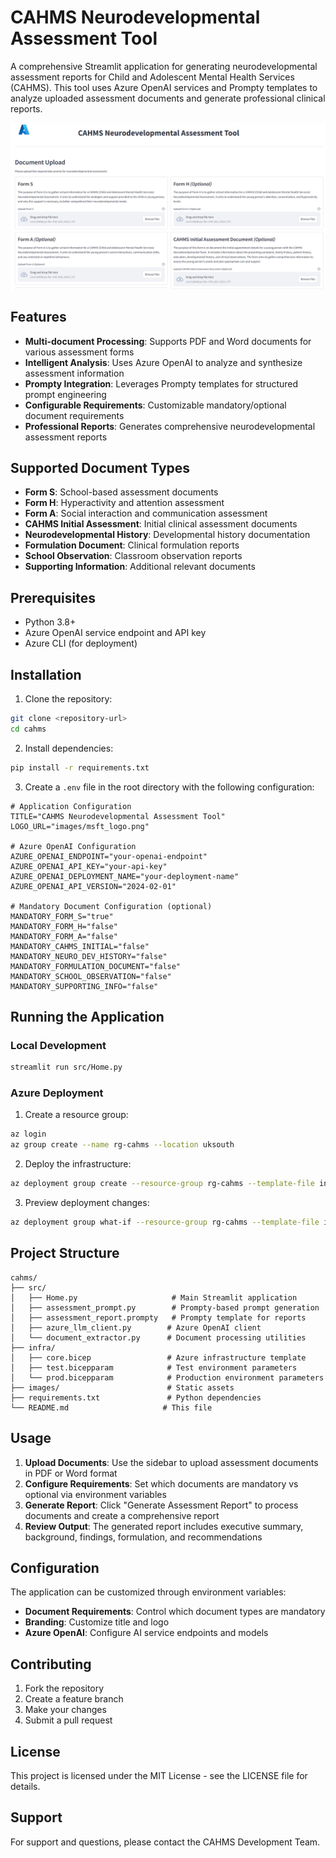 # CAHMS Neurodevelopmental Assessment Tool

A comprehensive Streamlit application for generating neurodevelopmental assessment reports for Child and Adolescent Mental Health Services (CAHMS). This tool uses Azure OpenAI services and Prompty templates to analyze uploaded assessment documents and generate professional clinical reports.

![CAHMS UI Screenshot](images/cahms_ui.png)


## Features

- **Multi-document Processing**: Supports PDF and Word documents for various assessment forms
- **Intelligent Analysis**: Uses Azure OpenAI to analyze and synthesize assessment information
- **Prompty Integration**: Leverages Prompty templates for structured prompt engineering
- **Configurable Requirements**: Customizable mandatory/optional document requirements
- **Professional Reports**: Generates comprehensive neurodevelopmental assessment reports

## Supported Document Types

- **Form S**: School-based assessment documents
- **Form H**: Hyperactivity and attention assessment
- **Form A**: Social interaction and communication assessment
- **CAHMS Initial Assessment**: Initial clinical assessment documents
- **Neurodevelopmental History**: Developmental history documentation
- **Formulation Document**: Clinical formulation reports
- **School Observation**: Classroom observation reports
- **Supporting Information**: Additional relevant documents

## Prerequisites

- Python 3.8+
- Azure OpenAI service endpoint and API key
- Azure CLI (for deployment)

## Installation

1. Clone the repository:
```bash
git clone <repository-url>
cd cahms
```

2. Install dependencies:
```bash
pip install -r requirements.txt
```

3. Create a `.env` file in the root directory with the following configuration:
```env
# Application Configuration
TITLE="CAHMS Neurodevelopmental Assessment Tool"
LOGO_URL="images/msft_logo.png"

# Azure OpenAI Configuration
AZURE_OPENAI_ENDPOINT="your-openai-endpoint"
AZURE_OPENAI_API_KEY="your-api-key"
AZURE_OPENAI_DEPLOYMENT_NAME="your-deployment-name"
AZURE_OPENAI_API_VERSION="2024-02-01"

# Mandatory Document Configuration (optional)
MANDATORY_FORM_S="true"
MANDATORY_FORM_H="false"
MANDATORY_FORM_A="false"
MANDATORY_CAHMS_INITIAL="false"
MANDATORY_NEURO_DEV_HISTORY="false"
MANDATORY_FORMULATION_DOCUMENT="false"
MANDATORY_SCHOOL_OBSERVATION="false"
MANDATORY_SUPPORTING_INFO="false"
```

## Running the Application

### Local Development
```bash
streamlit run src/Home.py
```

### Azure Deployment

1. Create a resource group:
```bash
az login
az group create --name rg-cahms --location uksouth
```

2. Deploy the infrastructure:
```bash
az deployment group create --resource-group rg-cahms --template-file infra/core.bicep --parameters infra/test.bicepparam
```

3. Preview deployment changes:
```bash
az deployment group what-if --resource-group rg-cahms --template-file infra/core.bicep --parameters infra/test.bicepparam
```

## Project Structure

```
cahms/
├── src/
│   ├── Home.py                     # Main Streamlit application
│   ├── assessment_prompt.py        # Prompty-based prompt generation
│   ├── assessment_report.prompty   # Prompty template for reports
│   ├── azure_llm_client.py        # Azure OpenAI client
│   └── document_extractor.py      # Document processing utilities
├── infra/
│   ├── core.bicep                 # Azure infrastructure template
│   ├── test.bicepparam            # Test environment parameters
│   └── prod.bicepparam            # Production environment parameters
├── images/                        # Static assets
├── requirements.txt               # Python dependencies
└── README.md                     # This file
```

## Usage

1. **Upload Documents**: Use the sidebar to upload assessment documents in PDF or Word format
2. **Configure Requirements**: Set which documents are mandatory vs optional via environment variables
3. **Generate Report**: Click "Generate Assessment Report" to process documents and create a comprehensive report
4. **Review Output**: The generated report includes executive summary, background, findings, formulation, and recommendations

## Configuration

The application can be customized through environment variables:

- **Document Requirements**: Control which document types are mandatory
- **Branding**: Customize title and logo
- **Azure OpenAI**: Configure AI service endpoints and models

## Contributing

1. Fork the repository
2. Create a feature branch
3. Make your changes
4. Submit a pull request

## License

This project is licensed under the MIT License - see the LICENSE file for details.

## Support

For support and questions, please contact the CAHMS Development Team.